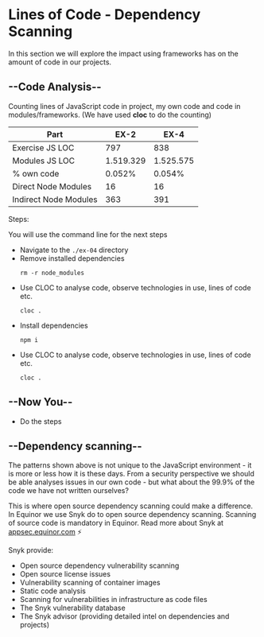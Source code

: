 # Lines of Code - Dependency Scanning

In this section we will explore the impact using frameworks has on the amount of code in our projects.

## --Code Analysis--

Counting lines of JavaScript code in project, my own code and code in modules/frameworks. (We have used **cloc** to do the counting)

| Part | EX-2 | EX-4 |
| ---  | ---  | ---  |
| Exercise JS LOC   | 797  |  838 |
| Modules JS LOC   | 1.519.329  | 1.525.575  |
| % own code | 0.052% | 0.054% |
| Direct Node Modules | 16 | 16 |
| Indirect Node Modules | 363 | 391 |

Steps:

You will use the command line for the next steps
* Navigate to the `./ex-04` directory
* Remove installed dependencies
    ```shell
    rm -r node_modules
    ```
* Use CLOC to analyse code, observe technologies in use, lines of code etc.
    ```shell
    cloc .
    ```
* Install dependencies
    ```shell
    npm i
    ```
* Use CLOC to analyse code, observe technologies in use, lines of code etc.
    ```shell
    cloc .
    ```

## --Now You--

* Do the steps

## --Dependency scanning--

The patterns shown above is not unique to the JavaScript environment - it is more or less how it is these days. From a security perspective we should be able analyses issues in our own code - but what about the 99.9% of the code we have not written ourselves?

This is where open source dependency scanning could make a difference. In Equinor we use Snyk do to open source dependency scanning. Scanning of source code is mandatory in Equinor. Read more about Snyk at [appsec.equinor.com](https://appsec.equinor.com/snyk/) ⚡️

Snyk provide:

* Open source dependency vulnerability scanning
* Open source license issues
* Vulnerability scanning of container images
* Static code analysis
* Scanning for vulnerabilities in infrastructure as code files
* The Snyk vulnerability database
* The Snyk advisor (providing detailed intel on dependencies and projects)
